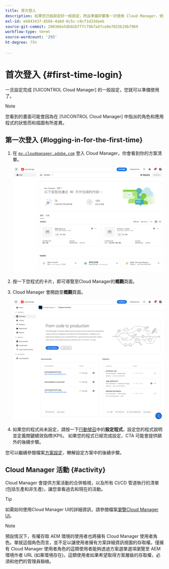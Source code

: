 ```yaml
---
title: 首次登入
description: 如果您已經設定好一般設定，而且準備好要第一次使用 Cloud Manager，依照本頁面的說明進行。
exl-id: eb043437-8566-4a8d-8c5c-c8cf1d33daeb
source-git-commit: 200366e5db92b7ffc79b7a47ce8e7825b29b7969
workflow-type: tm+mt
source-wordcount: '293'
ht-degree: 75%

---
```



# 首次登入 {#first-time-login}

一旦設定完成 [!UICONTROL Cloud Manager] 的一般設定，您就可以準備使用了。

>[!NOTE]
>
>您看到的畫面可能會因為在 [!UICONTROL Cloud Manager] 中指派的角色和應用程式的狀態而和插圖有所差異。

## 第一次登入 {#logging-in-for-the-first-time}

1. 在 [`my.cloudmanager.adobe.com`](https://my.cloudmanager.adobe.com/) 登入 Cloud Manager，你會看到你的方案清單。

   ![Cloud Manager 主控台](/help/assets/cloud-manager-console.png)

1. 按一下您程式的卡片，即可導覽至Cloud Manager的&#x200B;**概觀**&#x200B;頁面。

1. Cloud Manager 會開啟至&#x200B;**概觀**&#x200B;頁面。

   ![Cloud Manager 概觀頁面](/help/assets/program-overview-page.png)

1. 如果您的程式尚未設定，請按一下[行動號召](/help/getting-started/navigation.md#cta)中的&#x200B;**設定程式**，設定您的程式說明並定義關鍵績效指標(KPI)。 如果您的程式已經完成設定，CTA 可能會提供額外的後續步驟。

您可以繼續參閱檔案[方案設定](/help/getting-started/program-setup.md)，瞭解設定方案中的後續步驟。

## Cloud Manager 活動 {#activity}

Cloud Manager 會提供方案活動的合併檢視，以及所有 CI/CD 管道執行的清單 (包括生產和非生產)，讓您查看過去和現在的活動。

>[!TIP]
>
>如需如何使用Cloud Manager UI的詳細資訊，請參閱檔案[瀏覽Cloud Manager UI](/help/getting-started/navigation.md)。

>[!NOTE]
>
>預設情況下，有權存取 AEM 環境的使用者也將擁有 Cloud Manager 使用者角色。單就這個角色而言，並不足以讓使用者擁有方案詳細資訊視圖的存取權。僅擁有 Cloud Manager 使用者角色的這類使用者能夠透過方案選單選項瀏覽至 AEM 環境作者 URL (如果環境存在)。這類使用者如果希望取得方案層級的存取權，必須和他們的管理員聯絡。
